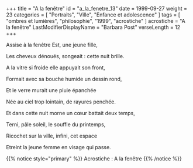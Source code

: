 +++
title = "A la fenêtre"
id = "a_la_fenetre_13"
date = 1999-09-27
weight = 23
categories = [ "Portraits", "Ville", "Enfance et adolescence" ]
tags = [ "ombres et lumières", "philosophie", "1999", "acrostiche" ]
acrostiche = "A la fenêtre"
LastModifierDisplayName = "Barbara Post"
verseLength = 12
+++

Assise à la fenêtre Est, une jeune fille,

Les cheveux dénoués, songeait : cette nuit brille.

A la vitre si froide elle appuyait son front,

Formait avec sa bouche humide un dessin rond,

Et le verre murait une pluie épanchée

Née au ciel trop lointain, de rayures penchée.

Et dans cette nuit morne un cœur battait deux temps,

Terni, pâle soleil, le souffle du printemps,

Ricochet sur la ville, infini, cet espace

Etreint la jeune femme en visage qui passe.

{{% notice style="primary" %}}
Acrostiche : A la fenêtre
{{% /notice %}}
